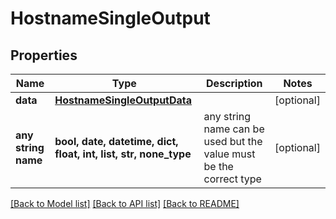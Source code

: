 # HostnameSingleOutput


## Properties
Name | Type | Description | Notes
------------ | ------------- | ------------- | -------------
**data** | [**HostnameSingleOutputData**](HostnameSingleOutputData.md) |  | [optional] 
**any string name** | **bool, date, datetime, dict, float, int, list, str, none_type** | any string name can be used but the value must be the correct type | [optional]

[[Back to Model list]](../README.md#documentation-for-models) [[Back to API list]](../README.md#documentation-for-api-endpoints) [[Back to README]](../README.md)


